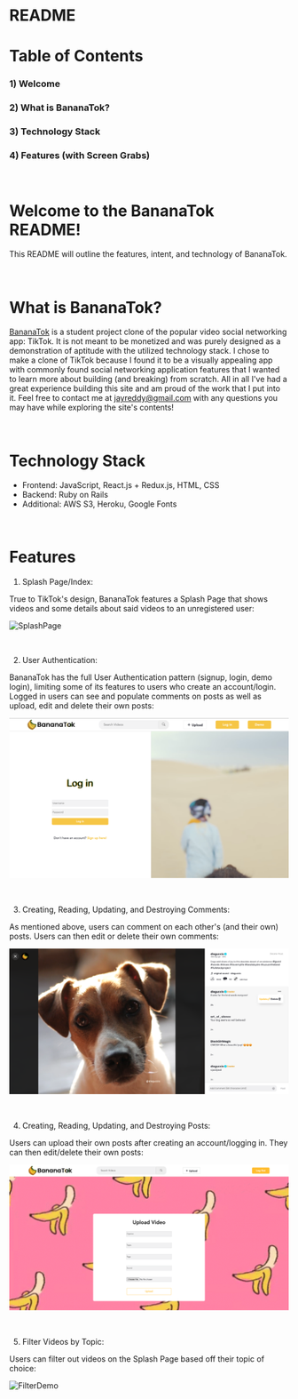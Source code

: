 # README

# Table of Contents

### 1) Welcome
### 2) What is BananaTok?
### 3) Technology Stack
### 4) Features (with Screen Grabs)

&nbsp;  


# Welcome to the BananaTok README!

This README will outline the features, intent, and technology of BananaTok.

&nbsp;

# What is BananaTok?

[BananaTok](https://bananatok.herokuapp.com/) is a student project clone of the popular video social networking app: TikTok. It is not meant to be monetized and was purely designed as a demonstration of aptitude with the utilized technology stack. I chose to make a clone of TikTok because I found it to be a visually appealing app with commonly found social networking application features that I wanted to learn more about building (and breaking) from scratch. All in all I've had a great experience building this site and am proud of the work that I put into it. Feel free to contact me at jayreddy@gmail.com with any questions you may have while exploring the site's contents!

&nbsp;


# Technology Stack

- Frontend: JavaScript, React.js + Redux.js, HTML, CSS
- Backend: Ruby on Rails
- Additional: AWS S3, Heroku, Google Fonts

&nbsp;

# Features

1) Splash Page/Index:

True to TikTok's design, BananaTok features a Splash Page that shows videos and some details about said videos to an unregistered user:

![SplashPage](https://media3.giphy.com/media/0hEzvth8K37MTzoHIW/giphy.gif?cid=790b7611f03160ed4c5afc792da760f9175db656b3ca50dd&rid=giphy.gif&ct=g)

&nbsp;


2) User Authentication:

BananaTok has the full User Authentication pattern (signup, login, demo login), limiting some of its features to users who create an account/login. Logged in users can see and populate comments on posts as well as upload, edit and delete their own posts:

![LoginPage](./frontend/public/login.png)

&nbsp;


3) Creating, Reading, Updating, and Destroying Comments:

As mentioned above, users can comment on each other's (and their own) posts. Users can then edit or delete their own comments:

![CommentsDemo](./frontend/public/comments.png)

&nbsp;


4) Creating, Reading, Updating, and Destroying Posts:

Users can upload their own posts after creating an account/logging in. They can then edit/delete their own posts:

![UploadVideoPage](./frontend/public/uploadvideo.png)

&nbsp;


5) Filter Videos by Topic:

Users can filter out videos on the Splash Page based off their topic of choice:

![FilterDemo](https://media0.giphy.com/media/9u8EaP6WUV7wrWE860/giphy.gif?cid=790b7611ab3b301d9de037c144917912b09e477c56e88226&rid=giphy.gif&ct=g)